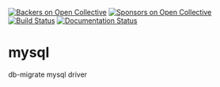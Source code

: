 [![Backers on Open Collective](https://opencollective.com/node-db-migrate/backers/badge.svg)](#backers) [![Sponsors on Open Collective](https://opencollective.com/node-db-migrate/sponsors/badge.svg)](#sponsors)
[![Build Status](https://github.com/db-migrate/mysql/actions/workflows/ci.yml/badge.svg?branch=master)](https://github.com/db-migrate/mysql/actions/workflows/ci.yml)
[![Documentation Status](https://readthedocs.org/projects/db-migrate/badge/?version=latest)](https://readthedocs.org/projects/db-migrate/?badge=latest)

# mysql

db-migrate mysql driver

